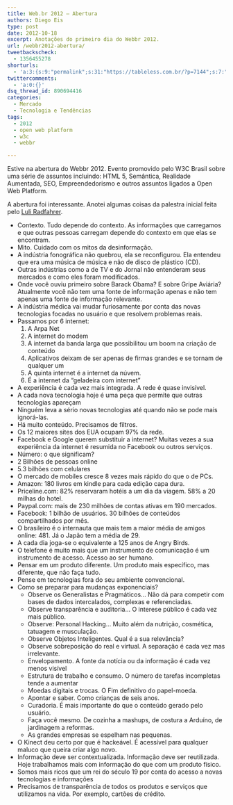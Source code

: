 ```yaml
---
title: Web.br 2012 – Abertura
authors: Diego Eis
type: post
date: 2012-10-18
excerpt: Anotações do primeiro dia do Webbr 2012.
url: /webbr2012-abertura/
tweetbackscheck:
  - 1356455278
shorturls:
  - 'a:3:{s:9:"permalink";s:31:"https://tableless.com.br/?p=7144";s:7:"tinyurl";s:26:"https://tinyurl.com/8kgrxht";s:4:"isgd";s:19:"https://is.gd/Dd1qNm";}'
twittercomments:
  - 'a:0:{}'
dsq_thread_id: 890694416
categories:
  - Mercado
  - Tecnologia e Tendências
tags:
  - 2012
  - open web platform
  - w3c
  - webbr

---
```

Estive na abertura do Webbr 2012. Evento promovido pelo W3C Brasil sobre uma série de assuntos incluindo: HTML 5, Semântica, Realidade Aumentada, SEO, Empreendedorismo e outros assuntos ligados a Open Web Platform. 

A abertura foi interessante. Anotei algumas coisas da palestra inicial feita pelo [Luli Radfahrer][1].

  * Contexto. Tudo depende do contexto. As informações que carregamos e que outras pessoas carregam depende do contexto em que elas se encontram.
  * Mito. Cuidado com os mitos da desinformação.
  * A indústria fonográfica não quebrou, ela se reconfigurou. Ela entendeu que era uma música de música e não de disco de plástico (CD).
  * Outras indústrias como a de TV e do Jornal não entenderam seus mercados e como eles foram modificados.
  * Onde você ouviu primeiro sobre Barack Obama? E sobre Gripe Aviária? Atualmente você não tem uma fonte de informação apenas e não tem apenas uma fonte de informação relevante.
  * A indústria médica vai mudar furiosamente por conta das novas tecnologias focadas no usuário e que resolvem problemas reais.
  * Passamos por 6 internet: 
      1. A Arpa Net
      2. A internet do modem
      3. A internet da banda larga que possibilitou um boom na criação de conteúdo
      4. Aplicativos deixam de ser apenas de firmas grandes e se tornam de qualquer um
      5. A quinta internet é a internet da núvem. 
      6. É a internet da &#8220;geladeira com internet&#8221;
  * A experiência é cada vez mais integrada. A rede é quase invisível.
  * A cada nova tecnologia hoje é uma peça que permite que outras tecnologias apareçam
  * Ninguém leva a sério novas tecnologias até quando não se pode mais ignorá-las.
  * Há muito conteúdo. Precisamos de filtros.
  * Os 12 maiores sites dos EUA ocupam 97% da rede.
  * Facebook e Google querem substituir a internet? Muitas vezes a sua experiência da internet é resumida no Facebook ou outros serviços.
  * Número: o que significam? 
  * 2 Bilhões de pessoas online
  * 5.3 bilhões com celulares
  * O mercado de mobiles cresce 8 vezes mais rápido do que o de PCs.
  * Amazon: 180 livros em kindle para cada edição capa dura.
  * Priceline.com: 82% reservaram hotéis a um dia da viagem. 58% a 20 milhas do hotel.
  * Paypal.com: mais de 230 milhões de contas ativas em 190 mercados.
  * Facebook: 1 bilhão de usuários. 30 bilhões de conteúdos compartilhados por mês.
  * O brasileiro é o internauta que mais tem a maior média de amigos online: 481. Já o Japão tem a média de 29.
  * A cada dia joga-se o equivalente a 125 anos de Angry Birds.
  * O telefone é muito mais que um instrumento de comunicação é um instrumento de acesso. Acesso ao ser humano.
  * Pensar em um produto diferente. Um produto mais específico, mas diferente, que não faça tudo.
  * Pense em tecnologias fora do seu ambiente convencional.
  * Como se preparar para mudanças exponenciais? 
      * Observe os Generalistas e Pragmáticos… Não dá para competir com bases de dados intercalados, complexas e referenciadas.
      * Observe transparência e auditoria… O interese público é cada vez mais público.
      * Observe: Personal Hacking… Muito além da nutrição, cosmética, tatuagem e musculação.
      * Observe Objetos Inteligentes. Qual é a sua relevância?
      * Observe sobreposição do real e virtual. A separação é cada vez mas irrelevante.
      * Envelopamento. A fonte da notícia ou da informação é cada vez menos visível
      * Estrutura de trabalho e consumo. O número de tarefas incompletas tende a aumentar
      * Moedas digitais e trocas. O Fim definitivo do papel-moeda.
      * Apontar e saber. Como crianças de seis anos.
      * Curadoria. É mais importante do que o conteúdo gerado pelo usuário.
      * Faça você mesmo. De cozinha a mashups, de costura a Arduíno, de jardinagem a reformas.
      * As grandes empresas se espelham nas pequenas. 
  * O Kinect deu certo por que é hackeável. É acessível para qualquer maluco que queira criar algo novo.
  * Informação deve ser contextualizada. Informação deve ser reutilizada. Hoje trabalhamos mais com informação do que com um produto físico.
  * Somos mais ricos que um rei do século 19 por conta do acesso a novas tecnologias e informações
  * Precisamos de transparência de todos os produtos e serviços que utilizamos na vida. Por exemplo, cartões de crédito.

 [1]: https://www.luli.com.br/?utm_source=Tableless&utm_medium=link&utm_campaign=post